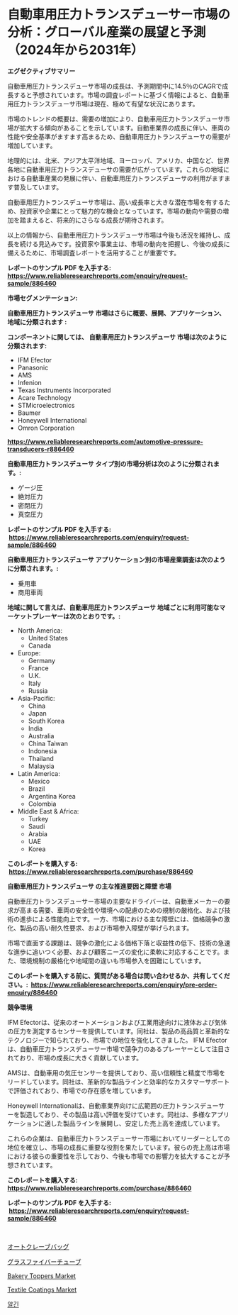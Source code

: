 <p><h1>自動車用圧力トランスデューサー市場の分析：グローバル産業の展望と予測（2024年から2031年）</h1></p><p><strong>エグゼクティブサマリー</strong></p>
<p><p>自動車用圧力トランスデューサ市場の成長は、予測期間中に14.5％のCAGRで成長すると予想されています。市場の調査レポートに基づく情報によると、自動車用圧力トランスデューサ市場は現在、極めて有望な状況にあります。</p><p>市場のトレンドの概要は、需要の増加により、自動車用圧力トランスデューサ市場が拡大する傾向があることを示しています。自動車業界の成長に伴い、車両の性能や安全基準がますます高まるため、自動車用圧力トランスデューサの需要が増加しています。</p><p>地理的には、北米、アジア太平洋地域、ヨーロッパ、アメリカ、中国など、世界各地に自動車用圧力トランスデューサの需要が広がっています。これらの地域における自動車産業の発展に伴い、自動車用圧力トランスデューサの利用がますます普及しています。</p><p>自動車用圧力トランスデューサ市場は、高い成長率と大きな潜在市場を有するため、投資家や企業にとって魅力的な機会となっています。市場の動向や需要の増加を踏まえると、将来的にさらなる成長が期待されます。</p><p>以上の情報から、自動車用圧力トランスデューサ市場は今後も活況を維持し、成長を続ける見込みです。投資家や事業主は、市場の動向を把握し、今後の成長に備えるために、市場調査レポートを活用することが重要です。</p></p>
<p><strong>レポートのサンプル PDF を入手する: <a href="https://www.reliableresearchreports.com/enquiry/request-sample/886460">https://www.reliableresearchreports.com/enquiry/request-sample/886460</a></strong></p>
<p><strong>市場セグメンテーション:</strong></p>
<p><strong> 自動車用圧力トランスデューサ 市場はさらに概要、展開、アプリケーション、地域に分類されます :</strong></p>
<p><strong>コンポーネントに関しては、 自動車用圧力トランスデューサ 市場は次のように分類されます: &nbsp;</strong></p>
<p><ul><li>IFM Efector</li><li>Panasonic</li><li>AMS</li><li>Infenion</li><li>Texas Instruments Incorporated</li><li>Acare Technology</li><li>STMicroelectronics</li><li>Baumer</li><li>Honeywell International</li><li>Omron Corporation</li></ul></p>
<p><strong><a href="https://www.reliableresearchreports.com/automotive-pressure-transducers-r886460">https://www.reliableresearchreports.com/automotive-pressure-transducers-r886460</a></strong></p>
<p><strong> 自動車用圧力トランスデューサ タイプ別の市場分析は次のように分類されます。:</strong></p>
<p><ul><li>ゲージ圧</li><li>絶対圧力</li><li>密閉圧力</li><li>真空圧力</li></ul></p>
<p><strong>レポートのサンプル PDF を入手する: &nbsp;<a href="https://www.reliableresearchreports.com/enquiry/request-sample/886460">https://www.reliableresearchreports.com/enquiry/request-sample/886460</a></strong></p>
<p><strong> 自動車用圧力トランスデューサ アプリケーション別の市場産業調査は次のように分類されます。:</strong></p>
<p><ul><li>乗用車</li><li>商用車両</li></ul></p>
<p><strong>地域に関して言えば、自動車用圧力トランスデューサ 地域ごとに利用可能なマーケットプレーヤーは次のとおりです。:</strong></p>
<p><ul>
    <li>
        North America:
        <ul>
            <li>United States</li>
            <li>Canada</li>
        </ul>
    </li>
    <li>
        Europe:
        <ul>
            <li>Germany</li>
            <li>France</li>
            <li>U.K.</li>
            <li>Italy</li>
            <li>Russia</li>
        </ul>
    </li>
    <li>
        Asia-Pacific:
        <ul>
            <li>China</li>
            <li>Japan</li>
            <li>South Korea</li>
            <li>India</li>
            <li>Australia</li>
            <li>China Taiwan</li>
            <li>Indonesia</li>
            <li>Thailand</li>
            <li>Malaysia</li>
        </ul>
    </li>
    <li>
        Latin America:
        <ul>
            <li>Mexico</li>
            <li>Brazil</li>
            <li>Argentina Korea</li>
            <li>Colombia</li>
        </ul>
    </li>
    <li>
        Middle East & Africa:
        <ul>
            <li>Turkey</li>
            <li>Saudi</li>
            <li>Arabia</li>
            <li>UAE</li>
            <li>Korea</li>
        </ul>
    </li>
    </ul></p>
<p><strong>このレポートを購入する: &nbsp;<a href="https://www.reliableresearchreports.com/purchase/886460">https://www.reliableresearchreports.com/purchase/886460</a></strong></p>
<p><strong>自動車用圧力トランスデューサ の主な推進要因と障壁 市場</strong></p>
<p><p>自動車圧力トランスデューサー市場の主要なドライバーは、自動車メーカーの要求が高まる需要、車両の安全性や環境への配慮のための規制の厳格化、および技術の進歩による性能向上です。一方、市場における主な障壁には、価格競争の激化、製品の高い耐久性要求、および市場参入障壁が挙げられます。</p><p>市場で直面する課題は、競争の激化による価格下落と収益性の低下、技術の急速な進歩に追いつく必要、および顧客ニーズの変化に柔軟に対応することです。また、環境規制の厳格化や地域間の違いも市場参入を困難にしています。</p></p>
<p><strong>このレポートを購入する前に、質問がある場合は問い合わせるか、共有してください。:&nbsp; <a href="https://www.reliableresearchreports.com/enquiry/pre-order-enquiry/886460">https://www.reliableresearchreports.com/enquiry/pre-order-enquiry/886460</a></strong></p>
<p><strong>競争環境</strong></p>
<p><p>IFM Efectorは、従来のオートメーションおよび工業用途向けに液体および気体の圧力を測定するセンサーを提供しています。同社は、製品の高品質と革新的なテクノロジーで知られており、市場での地位を強化してきました。 IFM Efectorは、自動車圧力トランスデューサー市場で競争力のあるプレーヤーとして注目されており、市場の成長に大きく貢献しています。</p><p>AMSは、自動車用の気圧センサーを提供しており、高い信頼性と精度で市場をリードしています。同社は、革新的な製品ラインと効率的なカスタマーサポートで評価されており、市場での存在感を増しています。</p><p>Honeywell Internationalは、自動車業界向けに広範囲の圧力トランスデューサーを製造しており、その製品は高い評価を受けています。同社は、多様なアプリケーションに適した製品ラインを展開し、安定した売上高を達成しています。</p><p>これらの企業は、自動車圧力トランスデューサー市場においてリーダーとしての地位を確立し、市場の成長に重要な役割を果たしています。彼らの売上高は市場における彼らの重要性を示しており、今後も市場での影響力を拡大することが予想されています。</p></p>
<p><strong>このレポートを購入する: &nbsp; <a href="https://www.reliableresearchreports.com/purchase/886460">https://www.reliableresearchreports.com/purchase/886460</a></strong></p>
<p><strong>レポートのサンプル PDF を入手する: &nbsp;<a href="https://www.reliableresearchreports.com/enquiry/request-sample/886460">https://www.reliableresearchreports.com/enquiry/request-sample/886460</a></strong><strong></strong></p>
<p>&nbsp;</p>
<p><p><a href="https://github.com/vhemk0794148/Market-Research-Report-List-1/blob/main/115291319997.md">オートクレーブバッグ</a></p><p><a href="https://github.com/pepo3k/Market-Research-Report-List-1/blob/main/732639419998.md">グラスファイバーチューブ</a></p><p><a href="https://github.com/nicholepatriciadoylenwnrjr0/Market-Research-Report-List-1/blob/main/bakery-toppers-market.md">Bakery Toppers Market</a></p><p><a href="https://cat-emmental-94b.notion.site/Textile-Coatings-Market-Challenges-Opportunities-and-Growth-Drivers-and-Major-Market-Players-fore-a30e3975b9194e63bd176d73509b2243">Textile Coatings Market</a></p><p><a href="https://github.com/vss5505pa7z1p/Market-Research-Report-List-1/blob/main/777870618329.md">알긴</a></p></p>